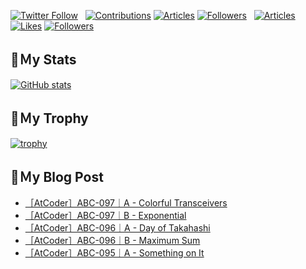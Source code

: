 [![Twitter Follow](https://img.shields.io/twitter/follow/hyperdb?label=twitter&logo=twitter&style=plastic)](https://twitter.com/hyperdb)
&nbsp;
[![Contributions](https://badgen.org/img/qiita/hyperdb/contributions?style=plastic)](https://qiita.com/hyperdb)
[![Articles](https://badgen.org/img/qiita/hyperdb/articles?style=plastic)](https://qiita.com/hyperdb)
[![Followers](https://badgen.org/img/qiita/hyperdb/followers?style=plastic)](https://qiita.com/hyperdb)
&nbsp;
[![Articles](https://badgen.org/img/zenn/hyperdb/articles)](https://zenn.dev/hyperdb)
[![Likes](https://badgen.org/img/zenn/hyperdb/likes?style=plastic)](https://zenn.dev/hyperdb)
[![Followers](https://badgen.org/img/zenn/hyperdb/followers?style=plastic)](https://zenn.dev/hyperdb)

## 🔖Ｍy Stats

[![GitHub stats](https://github-readme-stats-eight-theta.vercel.app/api?username=hyperdb&theme=radical&count_private=true&show_icons=true)](https://github.com/anuraghazra/github-readme-stats)

## 🔖Ｍy Trophy

[![trophy](https://github-profile-trophy.vercel.app/?username=hyperdb&theme=onedark)](https://github.com/ryo-ma/github-profile-trophy)

## 🔖Ｍy Blog Post

<!-- BLOG-POST-LIST:START -->
- [［AtCoder］ABC-097｜A - Colorful Transceivers](https://zenn.dev/hyperdb/articles/ced10959010e17)
- [［AtCoder］ABC-097｜B - Exponential](https://zenn.dev/hyperdb/articles/a7db6dec39811e)
- [［AtCoder］ABC-096｜A - Day of Takahashi](https://zenn.dev/hyperdb/articles/95f1f793bf2bb3)
- [［AtCoder］ABC-096｜B - Maximum Sum](https://zenn.dev/hyperdb/articles/37ef9e9d6f1b67)
- [［AtCoder］ABC-095｜A - Something on It](https://zenn.dev/hyperdb/articles/e0c49690d9cc79)
<!-- BLOG-POST-LIST:END -->
